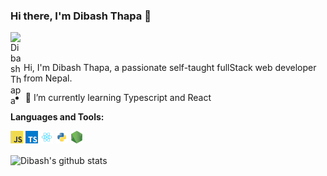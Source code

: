 ### Hi there, I'm Dibash Thapa 👋


<a href="https://twitter.com/dibash_thapa">
  <img align="left" alt="Dibash Thapa" width="21px" src="https://raw.githubusercontent.com/anuraghazra/anuraghazra/master/assets/twitter.svg" />
</a>


<br />
<br />

Hi, I'm Dibash Thapa, a passionate self-taught fullStack web developer from Nepal.


- 🌱 I’m currently learning Typescript and React


**Languages and Tools:**  

<code><img height="20" src="https://raw.githubusercontent.com/github/explore/80688e429a7d4ef2fca1e82350fe8e3517d3494d/topics/javascript/javascript.png"></code>
<code><img height="20" src="https://raw.githubusercontent.com/github/explore/80688e429a7d4ef2fca1e82350fe8e3517d3494d/topics/typescript/typescript.png"></code>
<code><img height="20" src="https://raw.githubusercontent.com/github/explore/80688e429a7d4ef2fca1e82350fe8e3517d3494d/topics/react/react.png"></code>
<code><img height="20" src="https://raw.githubusercontent.com/github/explore/80688e429a7d4ef2fca1e82350fe8e3517d3494d/topics/python/python.png"></code>
<code><img height="20" src="https://raw.githubusercontent.com/github/explore/80688e429a7d4ef2fca1e82350fe8e3517d3494d/topics/nodejs/nodejs.png"></code>    


  <img align="center" src="https://github-readme-stats.anuraghazra1.vercel.app/api?username=dibashthapa&show_icons=true&include_all_commits=true&theme=material-palenight" alt="Dibash's github stats" />



